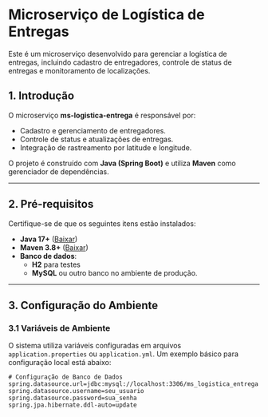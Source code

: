 # Microserviço de Logística de Entregas

Este é um microserviço desenvolvido para gerenciar a logística de entregas, incluindo cadastro de entregadores, controle de status de entregas e monitoramento de localizações.

## 1. Introdução

O microserviço **ms-logistica-entrega** é responsável por:
- Cadastro e gerenciamento de entregadores.
- Controle de status e atualizações de entregas.
- Integração de rastreamento por latitude e longitude.

O projeto é construído com **Java (Spring Boot)** e utiliza **Maven** como gerenciador de dependências.

---

## 2. Pré-requisitos

Certifique-se de que os seguintes itens estão instalados:

- **Java 17+** ([Baixar](https://www.oracle.com/java/technologies/javase-downloads.html))
- **Maven 3.8+** ([Baixar](https://maven.apache.org/download.cgi))
- **Banco de dados**:
   - **H2** para testes
   - **MySQL** ou outro banco no ambiente de produção.

---

## 3. Configuração do Ambiente

### 3.1 Variáveis de Ambiente

O sistema utiliza variáveis configuradas em arquivos `application.properties` ou `application.yml`. Um exemplo básico para configuração local está abaixo:

```properties
# Configuração de Banco de Dados
spring.datasource.url=jdbc:mysql://localhost:3306/ms_logistica_entrega
spring.datasource.username=seu_usuario
spring.datasource.password=sua_senha
spring.jpa.hibernate.ddl-auto=update
